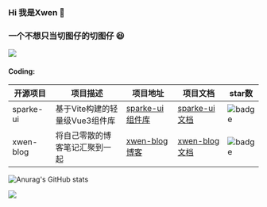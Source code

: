 ### Hi 我是Xwen 👋
### 一个不想只当切图仔的切图仔 😆

<span> <img src="https://visitor-badge.glitch.me/badge?page_id=XwenHaHa" /> </span>

#### Coding:
| 开源项目 | 项目描述 | 项目地址 | 项目文档 | star数 | 
| -------- | -------- | -------- | -------- | -------- |
| sparke-ui   | 基于Vite构建的轻量级Vue3组件库 | [sparke-ui组件库](https://github.com/XwenHaHa/sparke-ui) | [sparke-ui文档](https://sparke-ui.vercel.app) | <img src="https://img.shields.io/github/stars/XwenHaHa/sparke-ui?style=flat-square" alt="badge"> |
| xwen-blog   | 将自己零散的博客笔记汇聚到一起  | [xwen-blog博客](https://github.com/XwenHaHa/xwen-blog) | [xwen-blog文档](https://xwen-blog.vercel.app) | <img src="https://img.shields.io/github/stars/XwenHaHa/xwen-blog?style=flat-square" alt="badge"> |

![Anurag's GitHub stats](https://github-readme-stats.vercel.app/api?username=XwenHaHa&hide_border=true&show_icons=trueline_height=21&text_color=000&icon_color=000&bg_color=0,ea6161,ffc64d,fffc4d,52fa5a&theme=radical")

<div> <img src="https://github-readme-streak-stats.herokuapp.com/?user=sun0225SUN" /> </div>
